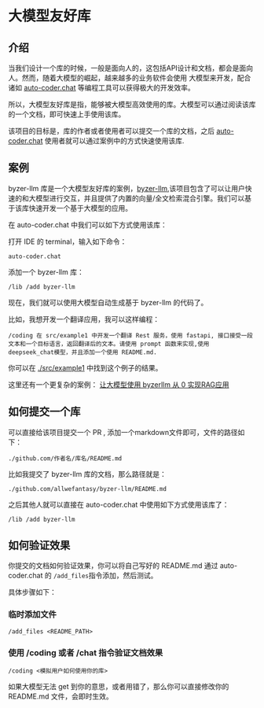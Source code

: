 # 大模型友好库

## 介绍 

当我们设计一个库的时候，一般是面向人的，这包括API设计和文档，都会是面向人。然而，随着大模型的崛起，越来越多的业务软件会使用
大模型来开发，配合诸如 [auto-coder.chat](https://github.com/allwefantasy/auto-coder) 等编程工具可以获得极大的开发效率。

所以，大模型友好库是指，能够被大模型高效使用的库。大模型可以通过阅读该库的一个文档，即可快速上手使用该库。

该项目的目标是，库的作者或者使用者可以提交一个库的文档，之后 [auto-coder.chat](https://github.com/allwefantasy/auto-coder) 使用者就可以通过案例中的方式快速使用该库.

## 案例

byzer-llm 库是一个大模型友好库的案例，[byzer-llm](https://github.com/allwefantasy/byzer-llm),该项目包含了可以让用户快速的和大模型进行交互，并且提供了内置的向量/全文检索混合引擎。我们可以基于该库快速开发一个基于大模型的应用。

在 auto-coder.chat 中我们可以如下方式使用该库：

打开 IDE 的 terminal，输入如下命令：

```shell
auto-coder.chat
```

添加一个 byzer-llm 库：
```shell
/lib /add byzer-llm
```

现在，我们就可以使用大模型自动生成基于 byzer-llm 的代码了。

比如，我想开发一个翻译应用，我可以这样编程：

```shell
/coding 在 src/example1 中开发一个翻译 Rest 服务，使用 fastapi, 接口接受一段文本和一个目标语言，返回翻译后的文本。请使用 prompt 函数来实现,使用 deepseek_chat模型，并且添加一个使用 README.md.
```

你可以在 [./src/example1](./src/example1) 中找到这个例子的结果。

这里还有一个更复杂的案例： [让大模型使用 byzerllm 从 0 实现RAG应用](https://uelng8wukz.feishu.cn/wiki/KlHVwCilDi7y3LkSRblcAfqynpM)

## 如何提交一个库

可以直接给该项目提交一个 PR , 添加一个markdown文件即可，文件的路径如下：

```
./github.com/作者名/库名/README.md
```

比如我提交了 byzer-llm 库的文档，那么路径就是：

```
./github.com/allwefantasy/byzer-llm/README.md
```

之后其他人就可以直接在 auto-coder.chat 中使用如下方式使用该库了：

```shell
/lib /add byzer-llm
```

## 如何验证效果

你提交的文档如何验证效果，你可以将自己写好的 README.md 通过 auto-coder.chat 的 `/add_files`指令添加，然后测试。

具体步骤如下：

### 临时添加文件

```shell
/add_files <README_PATH>
```

### 使用 /coding 或者 /chat 指令验证文档效果

```
/coding <模拟用户如何使用你的库>
```

如果大模型无法 get 到你的意思，或者用错了，那么你可以直接修改你的 README.md 文件，会即时生效。

